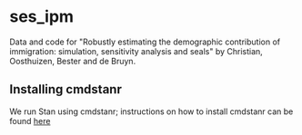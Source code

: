 # ses_ipm
Data and code for "Robustly estimating the demographic contribution of immigration: simulation, sensitivity analysis and seals" by Christian, Oosthuizen, Bester and de Bruyn.

## Installing cmdstanr
We run Stan using cmdstanr; instructions on how to install cmdstanr can be found [here](https://mc-stan.org/cmdstanr/articles/cmdstanr.html)
